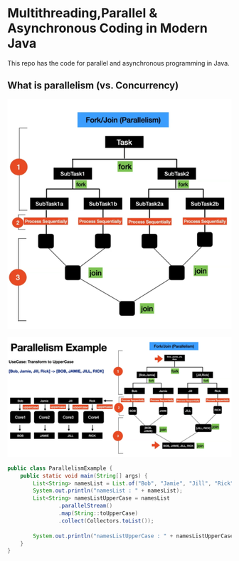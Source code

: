 # Multithreading,Parallel & Asynchronous Coding in Modern Java
This repo has the code for parallel and asynchronous programming in Java.

## What is parallelism (vs. Concurrency) 
![](parallel-1.png)

![](parallel-2.png)

```java
public class ParallelismExample {
    public static void main(String[] args) {
        List<String> namesList = List.of("Bob", "Jamie", "Jill", "Rick");
        System.out.println("namesList : " + namesList);
        List<String> namesListUpperCase = namesList
                .parallelStream()
                .map(String::toUpperCase)
                .collect(Collectors.toList());

        System.out.println("namesListUpperCase : " + namesListUpperCase);
    }
}
```
